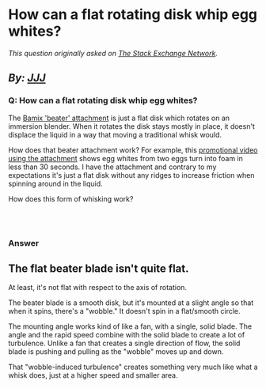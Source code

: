 # How can a flat rotating disk whip egg whites?

_This question originally asked on [The Stack Exchange Network](https://cooking.stackexchange.com/q/117738)._

_By: [JJJ](https://cooking.stackexchange.com/u/61703)_
<br>
--------------------------------------------
### Q: How can a flat rotating disk whip egg whites?
<p>The <a href="https://www.bamix.com/shop/eu_en/beater.html" rel="noreferrer">Bamix 'beater' attachment</a> is just a flat disk which rotates on an immersion blender. When it rotates the disk stays mostly in place, it doesn't displace the liquid in a way that moving a traditional whisk would.</p>
<p>How does that beater attachment work? For example, this <a href="https://youtu.be/ntaEWha1g_g?t=60" rel="noreferrer">promotional video using the attachment</a> shows egg whites from two eggs turn into foam in less than 30 seconds. I have the attachment and contrary to my expectations it's just a flat disk without any ridges to increase friction when spinning around in the liquid.</p>
<p>How does this form of whisking work?</p>

<br><br>
### Answer 
<h2>The flat beater blade isn't quite flat.</h2>
<p>At least, it's not flat with respect to the axis of rotation.</p>
<p>The beater blade is a smooth disk, but it's mounted at a slight angle so that when it spins, there's a &quot;wobble.&quot; It doesn't spin in a flat/smooth circle.</p>
<p>The mounting angle works kind of like a fan, with a single, solid blade. The angle and the rapid speed combine with the solid blade to create a lot of turbulence. Unlike a fan that creates a single direction of flow, the solid blade is pushing and pulling as the &quot;wobble&quot; moves up and down.</p>
<p>That &quot;wobble-induced turbulence&quot; creates something very much like what a whisk does, just at a higher speed and smaller area.</p>

